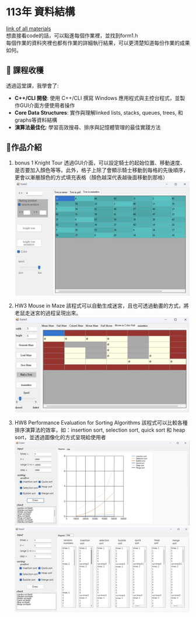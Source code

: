 # 113年 資料結構
[link of all materials](https://sites.google.com/view/sjshyudsimf)  
想直接看code的話，可以點進每個作業裡，並找到form1.h  
每個作業的資料夾裡也都有作業的詳細執行結果，可以更清楚知道每份作業的成果如何。

## 📌 課程收穫 
透過這堂課，我學會了:  
- **C++/CLI 開發**: 使用 C++/CLI 撰寫 Windows 應用程式與主控台程式，並製作GUI介面方便使用者操作  
- **Core Data Structures**: 實作與理解linked lists, stacks, queues, trees, 和graphs等資料結構  
- **演算法最佳化**: 學習高效搜尋、排序與記憶體管理的最佳實踐方法  

## 📌作品介紹
1. bonus 1 Knight Tour
透過GUI介面，可以設定騎士的起始位置、移動速度、是否要加入顏色等等。此外，格子上除了會顯示騎士移動到每格的先後順序，更會以漸層顏色的方式填充表格（顏色越深代表越後面移動到那格）
![bonus1](./src/bonus%201.jpg)

2. HW3 Mouse in Maze
該程式可以自動生成迷宮，且也可透過動畫的方式，將老鼠走迷宮的過程呈現出來。
![HW3](./src/hw3.jpg)

3. HW8 Performance Evaluation for Sorting Algorithms
該程式可以比較各種排序演算法的效率，如：insertion sort, selection sort, quick sort 和 heap sort，並透過圖像化的方式呈現給使用者
![HW8](./src/HW8_1.jpg)
![HW8](./src/HW8_2.jpg)